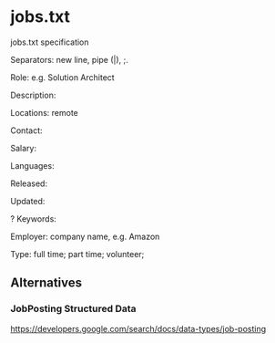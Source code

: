 # jobs.txt
jobs.txt specification

Separators: new line, pipe (|), ;.

Role: e.g. Solution Architect

Description: 

Locations: remote

Contact: 

Salary: 

Languages: 

Released: 

Updated: 

? Keywords: 

Employer: company name, e.g. Amazon

Type: full time; part time; volunteer; 

## Alternatives

### JobPosting Structured Data

https://developers.google.com/search/docs/data-types/job-posting
